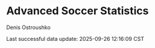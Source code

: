 # Advanced Soccer Statistics
Denis Ostroushko

<!-- gfm -->

Last successful data update: 2025-09-26 12:16:09 CST
